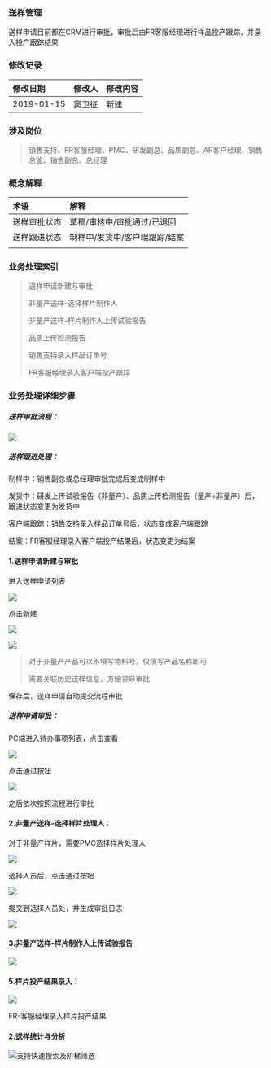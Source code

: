 ### 送样管理

送样申请目前都在CRM进行审批，审批后由FR客服经理进行样品投产跟踪，并录入投产跟踪结果

### 修改记录

| 修改日期 | 修改人 | 修改内容 |
| :--- | :--- | :--- |
| 2019-01-15 | 窦卫征 | 新建 |

### 涉及岗位

> 销售支持、FR客服经理、PMC、研发副总、品质副总、AR客户经理、销售总监、销售副总、总经理

### 概念解释

| 术语 | 解释 |
| :--- | :--- |
| 送样审批状态 | 草稿/审核中/审批通过/已退回 |
| 送样跟进状态 | 制样中/发货中/客户端跟踪/结案 |
|  |  |

### 业务处理索引

> 送样申请新建与审批
>
> 非量产送样-选择样片制作人
>
> 非量产送样-样片制作人上传试验报告
>
> 品质上传检测报告
>
> 销售支持录入样品订单号
>
> FR客服经理录入客户端投产跟踪

### 业务处理详细步骤

##### 送样审批流程：

![](/assets/sysqlc28111.png)

##### 送样跟进处理：

制样中：销售副总或总经理审批完成后变成制样中

发货中：研发上传试验报告（非量产）、品质上传检测报告（量产+非量产）后，跟进状态变更为发货中

客户端跟踪：销售支持录入样品订单号后，状态变成客户端跟踪

结案：FR客服经理录入客户端投产结果后，状态变更为结案

#### 1.送样申请新建与审批

进入送样申请列表

![](/assets/sysqlb20182.png)

点击新建

![](/assets/syjbxx29101.png)

![](/assets/ypxxylssy2811.png)

> 对于非量产产品可以不填写物料号，仅填写产品名称即可
>
> 需要关联历史送样信息，方便领导审批

保存后，送样申请自动提交流程审批

##### 送样申请审批：

PC端进入待办事项列表，点击查看

![](/assets/pzspjm281021.png)

点击通过按钮

![](/assets/pzspdj28101.png)

之后依次按照流程进行审批

#### 2.非量产送样-选择样片处理人：

对于非量产样片，需要PMC选择样片处理人

![](/assets/PMCxxz28102.png)

选择人员后，点击通过按钮

![](/assets/djtgan28102.png)

提交到选择人员处，并生成审批日志

![](/assets/ypsprz28101.png)

#### 3.非量产送样-样片制作人上传试验报告

![](/assets/ypsybglr2911.png)



#### 5.样片投产结果录入：

![](/assets/yptcjglr29191.png)

FR-客服经理录入样片投产结果

#### 2.送样统计与分析

![](/assets/ypsqdql28101.png)支持快速搜索及阶梯筛选

